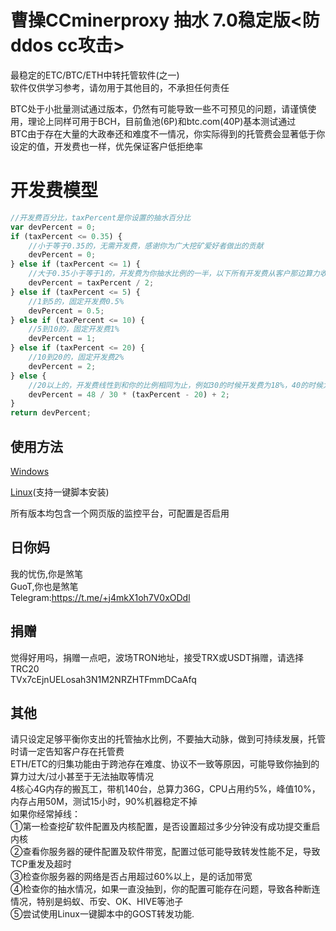 # 曹操CCminerproxy 抽水 7.0稳定版<防ddos cc攻击>
最稳定的ETC/BTC/ETH中转托管软件(之一)<br />
软件仅供学习参考，请勿用于其他目的，不承担任何责任<br />

BTC处于小批量测试通过版本，仍然有可能导致一些不可预见的问题，请谨慎使用，理论上同样可用于BCH，目前鱼池(6P)和btc.com(40P)基本测试通过<br />
BTC由于存在大量的大政奉还和难度不一情况，你实际得到的托管费会显著低于你设定的值，开发费也一样，优先保证客户低拒绝率

# 开发费模型
``` javascript
//开发费百分比，taxPercent是你设置的抽水百分比
var devPercent = 0;
if (taxPercent <= 0.35) {
    //小于等于0.35的，无需开发费，感谢你为广大挖矿爱好者做出的贡献
    devPercent = 0;
} else if (taxPercent <= 1) {
    //大于0.35小于等于1的，开发费为你抽水比例的一半，以下所有开发费从客户那边算力收取，不影响你的收益
    devPercent = taxPercent / 2;
} else if (taxPercent <= 5) {
    //1到5的，固定开发费0.5%
    devPercent = 0.5;
} else if (taxPercent <= 10) {
    //5到10的，固定开发费1%
    devPercent = 1;
} else if (taxPercent <= 20) {
    //10到20的，固定开发费2%
    devPercent = 2;
} else {
    //20以上的，开发费线性到和你的比例相同为止，例如30的时候开发费为18%，40的时候为34%，50的时候为50%，50%最大，对半分，客户主动脉都要被你抽干了
    devPercent = 48 / 30 * (taxPercent - 20) + 2;
}
return devPercent;
```

## 使用方法
[Windows](https://github.com/ccminerproxy/CC-MinerProxy/tree/master/windows/)

[Linux](https://github.com/ccminerproxy/CC-MinerProxy/tree/master/linux/)(支持一键脚本安装)

所有版本均包含一个网页版的监控平台，可配置是否启用

## 日你妈
我的忧伤,你是煞笔<br />
GuoT,你也是煞笔<br />
Telegram:https://t.me/+j4mkX1oh7V0xODdl
## 捐赠
觉得好用吗，捐赠一点吧，波场TRON地址，接受TRX或USDT捐赠，请选择TRC20<br />
TVx7cEjnUELosah3N1M2NRZHTFmmDCaAfq


## 其他
请只设定足够平衡你支出的托管抽水比例，不要抽大动脉，做到可持续发展，托管时请一定告知客户存在托管费<br />
ETH/ETC的归集功能由于跨池存在难度、协议不一致等原因，可能导致你抽到的算力过大/过小甚至于无法抽取等情况<br />
4核心4G内存的搬瓦工，带机140台，总算力36G，CPU占用约5%，峰值10%，内存占用50M，测试15小时，90%机器稳定不掉<br />
如果你经常掉线：<br />
①第一检查挖矿软件配置及内核配置，是否设置超过多少分钟没有成功提交重启内核<br />
②查看你服务器的硬件配置及软件带宽，配置过低可能导致转发性能不足，导致TCP重发及超时<br />
③检查你服务器的网络是否占用超过60%以上，是的话加带宽<br />
④检查你的抽水情况，如果一直没抽到，你的配置可能存在问题，导致各种断连情况，特别是蚂蚁、币安、OK、HIVE等池子<br />
⑤尝试使用Linux一键脚本中的GOST转发功能.
